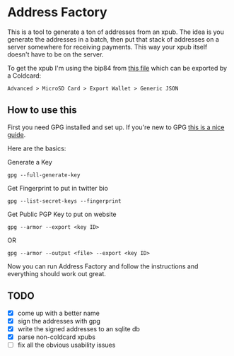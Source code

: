 # Address Factory 

This is a tool to generate a ton of addresses from an xpub. The idea is you generate the addresses in a batch, then put that stack of addresses on a server somewhere for receiving payments. This way your xpub itself doesn't have to be on the server.

To get the xpub I'm using the bip84 from [this file](https://github.com/Coldcard/firmware/blob/c1d78d12528d7c4b0f12c3a4ea6c18453d424f5e/docs/generic-wallet-export.md) which can be exported by a Coldcard:

```
Advanced > MicroSD Card > Export Wallet > Generic JSON
```

## How to use this

First you need GPG installed and set up. If you're new to GPG [this is a nice guide](https://medium.com/@acparas/gpg-quickstart-guide-d01f005ca99).

Here are the basics:

Generate a Key

`gpg --full-generate-key`

Get Fingerprint to put in twitter bio

`gpg --list-secret-keys --fingerprint`

Get Public PGP Key to put on website

`gpg --armor --export <key ID>`

OR

`gpg --armor --output <file> --export <key ID>`

Now you can run Address Factory and follow the instructions and everything should work out great.


## TODO

- [x] come up with a better name
- [x] sign the addresses with gpg
- [x] write the signed addresses to an sqlite db
- [x] parse non-coldcard xpubs 
- [ ] fix all the obvious usability issues
